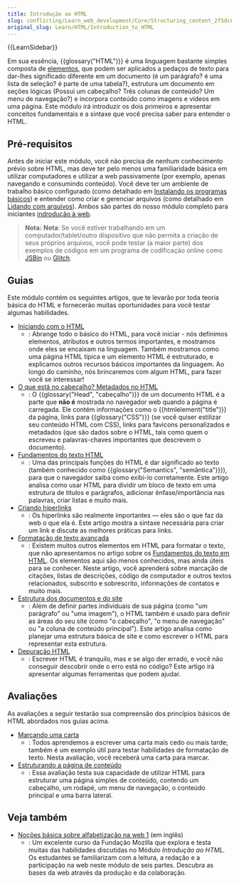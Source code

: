 ```yaml
---
title: Introdução ao HTML
slug: conflicting/Learn_web_development/Core/Structuring_content_2f5dc6d6e575054cc70e0a8faa24bef31907d53cee6754dd2c92e644e705a7d8
original_slug: Learn/HTML/Introduction_to_HTML
---
```


{{LearnSidebar}}

Em sua essência, {{glossary("HTML")}} é uma linguagem bastante simples composta de [elementos](/pt-BR/docs/Glossary/Element), que podem ser aplicados a pedaços de texto para dar-lhes significado diferente em um documento (é um parágrafo? é uma lista de seleção? é parte de uma tabela?), estrutura um documento em seções lógicas (Possui um cabeçalho? Três colunas de conteúdo? Um menu de navegação?) e incorpora conteúdo como imagens e vídeos em uma página. Este módulo irá introduzir os dois primeiros e apresentar conceitos fundamentais e a sintaxe que você precisa saber para entender o HTML.

## Pré-requisitos

Antes de iniciar este módulo, você não precisa de nenhum conhecimento prévio sobre HTML, mas deve ter pelo menos uma familiaridade básica em utilizar computadores e utilizar a web passivamente (por exemplo, apenas navegando e consumindo conteúdo). Você deve ter um ambiente de trabalho básico configurado (como detalhado em [Instalando os programas básicos](/pt-BR/docs/Learn/Getting_started_with_the_web/Installing_basic_software)) e entender como criar e gerenciar arquivos (como detalhado em [Lidando com arquivos](/pt-BR/docs/Learn/Getting_started_with_the_web/Dealing_with_files)). Ambos são partes do nosso módulo completo para iniciantes [indrodução à web](/pt-BR/docs/Learn/Getting_started_with_the_web).

> **Nota:** **Nota**: Se você estiver trabalhando em um computador/tablet/outro dispositivo que não permita a criação de seus próprios arquivos, você pode testar (a maior parte) dos exemplos de códigos em um programa de codificação online como [JSBin](https://jsbin.com/) ou [Glitch](https://glitch.com/).

## Guias

Este módulo contém os seguintes artigos, que te levarão por toda teoria básica do HTML e fornecerão muitas oportunidades para você testar algumas habilidades.

- [Iniciando com o HTML](/pt-BR/docs/Learn/HTML/Introduction_to_HTML/Getting_started)
  - : Abrange todo o básico do HTML, para você iniciar - nós definimos elementos, atributos e outros termos importantes, e mostramos onde eles se encaixam na linguagem. Também mostramos como uma página HTML típica e um elemento HTML é estruturado, e explicamos outros recursos básicos importantes da linguagem. Ao longo do caminho, nós brincaremos com algum HTML, para fazer você se interessar!
- [O que está no cabeçalho? Metadados no HTML](/pt-BR/docs/Learn/HTML/Introduction_to_HTML/The_head_metadata_in_HTML)
  - : O {{glossary("Head", "cabeçalho")}} de um documento HTML é a parte que **não é** mostrada no navegador web quando a página é carregada. Ele contém informações como o {{htmlelement("title")}} da página, links para {{glossary("CSS")}} (se você quiser estilizar seu conteúdo HTML com CSS), links para favicons personalizados e metadados (que são dados sobre o HTML, tais como quem o escreveu e palavras-chaves importantes que descrevem o documento).
- [Fundamentos do texto HTML](/pt-BR/docs/Learn/HTML/Introduction_to_HTML/HTML_text_fundamentals)
  - : Uma das principais funções do HTML é dar significado ao texto (também conhecido como {{glossary("Semantics", "semântica")}}), para que o navegador saiba como exibi-lo corretamente. Este artigo analisa como usar HTML para dividir um bloco de texto em uma estrutura de títulos e parágrafos, adicionar ênfase/importância nas palavras, criar listas e muito mais.
- [Criando hiperlinks](/pt-BR/docs/Learn/HTML/Introduction_to_HTML/Creating_hyperlinks)
  - : Os hiperlinks são realmente importantes — eles são o que faz da web o que ela é. Este artigo mostra a sintaxe necessária para criar um link e discute as melhores práticas para links.
- [Formatação de texto avançada](/pt-BR/docs/Learn/HTML/Introduction_to_HTML/Advanced_text_formatting)
  - : Existem muitos outros elementos em HTML para formatar o texto, que não apresentamos no artigo sobre os [Fundamentos do texto em HTML](/pt-BR/docs/Learn/HTML/Introduction_to_HTML/HTML_text_fundamentals). Os elementos aqui são menos conhecidos, mas ainda úteis para se conhecer. Neste artigo, você aprenderá sobre marcação de citações, listas de descrições, código de computador e outros textos relacionados, subscrito e sobrescrito, informações de contatos e muito mais.
- [Estrutura dos documentos e do site](/pt-BR/docs/Learn/HTML/Introduction_to_HTML/Document_and_website_structure)
  - : Além de definir partes individuais de sua página (como "um parágrafo" ou "uma imagem"), o HTML também é usado para definir as áreas do seu site (como "o cabeçalho", "o menu de navegação" ou "a coluna de conteúdo principal"). Este artigo analisa como planejar uma estrutura básica de site e como escrever o HTML para representar esta estrutura.
- [Depuração HTML](/pt-BR/docs/Learn/HTML/Introduction_to_HTML/Debugging_HTML)
  - : Escrever HTML é tranquilo, mas e se algo der errado, e você não conseguir descobrir onde o erro está no código? Este artigo irá apresentar algumas ferramentas que podem ajudar.

## Avaliações

As avaliações a seguir testarão sua compreensão dos princípios básicos de HTML abordados nos guias acima.

- [Marcando uma carta](/pt-BR/docs/Aprender/HTML/Introducao_ao_HTML/Marcando_uma_carta)
  - : Todos aprendemos a escrever uma carta mais cedo ou mais tarde; também é um exemplo útil para testar habilidades de formatação de texto. Nesta avaliação, você receberá uma carta para marcar.
- [Estruturando a página de conteúdo](/pt-BR/docs/Aprender/HTML/Introducao_ao_HTML/Estruturando_uma_pagina_de_conteudo)
  - : Essa avaliação testa sua capacidade de utilizar HTML para estruturar uma página simples de conteúdo, contendo um cabeçalho, um rodapé, um menu de navegação, o conteúdo principal e uma barra lateral.

## Veja também

- [Noções básica sobre alfabetização na web 1](https://teach.mozilla.org/activities/web-lit-basics/) (em inglês)
  - : Um excelente curso da Fundação Mozilla que explora e testa muitas das habilidades discutidas no Módulo _Introdução ao HTML._ Os estudantes se familiarizam com a leitura, a redação e a participação na web neste módulo de seis partes. Descubra as bases da web através da produção e da colaboração.
